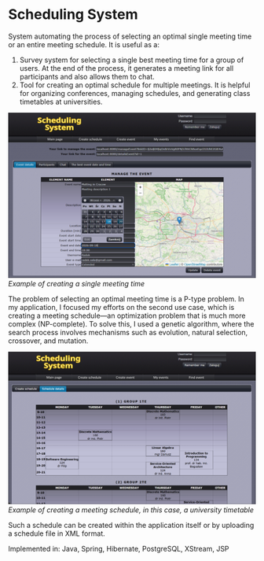 # Scheduling System

System automating the process of selecting an optimal single meeting time or an entire meeting schedule. It is useful as a:
1. Survey system for selecting a single best meeting time for a group of users. At the end of the process, it generates a meeting link for all participants and also allows them to chat.
2. Tool for creating an optimal schedule for multiple meetings. It is helpful for organizing conferences, managing schedules, and generating class timetables at universities.

![Scheduling System 1 Image](/scheduling-system1.png?raw=false)
_Example of creating a single meeting time_

The problem of selecting an optimal meeting time is a P-type problem. In my application, I focused my efforts on the second use case, which is creating a meeting schedule—an optimization problem that is much more complex (NP-complete). To solve this, I used a genetic algorithm, where the search process involves mechanisms such as evolution, natural selection, crossover, and mutation.

![Scheduling System 2 Image](/scheduling-system2.png?raw=false)
_Example of creating a meeting schedule, in this case, a university timetable_

Such a schedule can be created within the application itself or by uploading a schedule file in XML format.

Implemented in: Java, Spring, Hibernate, PostgreSQL, XStream, JSP
